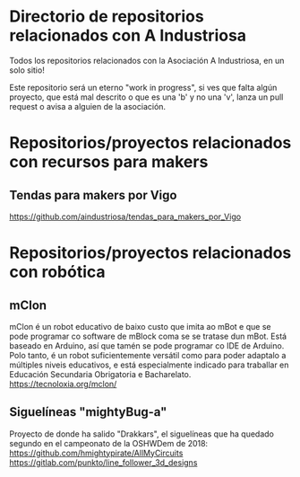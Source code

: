 # Directorio de repositorios relacionados con A Industriosa

Todos los repositorios relacionados con la Asociación A Industriosa, en un solo sitio!

Este repositorio será un eterno "work in progress", si ves que falta algún proyecto, que está mal descrito o que es una 'b' y no una 'v', lanza un pull request o avisa a alguien de la asociación.

# Repositorios/proyectos relacionados con recursos para makers
## Tendas para makers por Vigo
https://github.com/aindustriosa/tendas_para_makers_por_Vigo

# Repositorios/proyectos relacionados con robótica
## mClon
mClon é un robot educativo de baixo custo que imita ao mBot e que se pode programar co software de mBlock coma se se tratase dun mBot. Está baseado en Arduino, así que tamén se pode programar co IDE de Arduino. Polo tanto, é un robot suficientemente versátil como para poder adaptalo a múltiples niveis educativos, e está especialmente indicado para traballar en Educación Secundaria Obrigatoria e Bacharelato.
https://tecnoloxia.org/mclon/
## Siguelíneas "mightyBug-a"
Proyecto de donde ha salido "Drakkars", el siguelíneas que ha quedado segundo en el campeonato de la OSHWDem de 2018:
https://github.com/hmightypirate/AllMyCircuits
https://gitlab.com/punkto/line_follower_3d_designs
